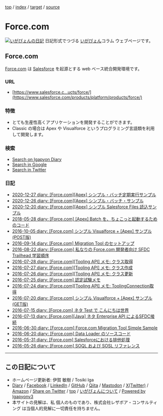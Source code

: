 [top](../index.html) / [index](index.html) / [target](https://www.igapyon.jp/igapyon/diary/keyword/force.com.html) / [source](https://github.com/igapyon/diary/blob/master/keyword/force.com.src.md) 

Force.com
=====================================================================================================
[![いがぴょんの日記](https://www.igapyon.jp/igapyon/diary/images/iga202308_64.jpg "いがぴょん")](https://www.igapyon.jp/igapyon/diary/memo/memoigapyon.html) 日記形式でつづる [いがぴょん](https://www.igapyon.jp/igapyon/diary/memo/memoigapyon.html)コラム ウェブページです。

## Force.com

[Force.com](force.com.html) は [Salesforce](salesforce.html) を起源とする web ベース統合開発環境です。

### URL

* [https://www.salesforce.c...ucts/force/](https://www.salesforce.com/products/platform/products/force/)

### 特徴

* とても生産性高くアプリケーションを開発することができます。
* Classic の場合は Apex や Visualforce というプログラミング言語類を利用して開発します。

### 検索

* [Search on Igapyon Diary](https://www.google.co.jp/#pws=0&q=site:https%3A%2F%2Figapyon.github.io%2Fdiary%2F+Force.com)
* [Search in Google](https://www.google.co.jp/#pws=0&q=Force.com)
* [Search in Twitter](https://twitter.com/search?q=%23Force.com)

### 日記

* [2020-12-27 diary: [Force.com][Apex] シンプル・バッチ定期実行サンプル](../2020/ig201227.html)
* [2020-12-26 diary: [Force.com][Apex] シンプル・バッチ・サンプル](../2020/ig201226.html)
* [2020-12-20 diary: [Force.com][Apex] シンプル Salesforce Files 読込サンプル](../2020/ig201220.html)
* [2018-05-28 diary: [Force.com] [Apex] Batch を、ちょこっと起動するためのコード](../2018/ig180528.html)
* [2016-10-05 diary: [Force.com] シンプル Visualforce + [Apex] サンプル (POST版)](../2016/ig161005.html)
* [2016-09-14 diary: [Force.com] Migration Tool のセットアップ](../2016/ig160914.html)
* [2016-08-22 diary: [Force.com] 私なりの Force.com 開発者向け SFDC Trailhead 学習順序](../2016/ig160822.html)
* [2016-07-28 diary: [Force.com][Tooling API] メモ: クラス取得](../2016/ig160728.html)
* [2016-07-27 diary: [Force.com][Tooling API] メモ: クラス作成](../2016/ig160727.html)
* [2016-07-26 diary: [Force.com][Tooling API] メモ: クラス更新](../2016/ig160726.html)
* [2016-07-25 diary: [Force.com] 認定試験メモ](../2016/ig160725.html)
* [2016-07-24 diary: [Force.com][Tooling API] メモ: ToolingConnection取得](../2016/ig160724.html)
* [2016-07-20 diary: [Force.com] シンプル Visualforce + [Apex] サンプル (GET版)](../2016/ig160720.html)
* [2016-07-15 diary: [Force.com] ネタ Test で こんにちは世界](../2016/ig160715.html)
* [2016-07-13 diary: [Force.com][Java] ネタ Enterprise API によるSFDC接続](../2016/ig160713.html)
* [2016-06-30 diary: [Force.com] Force.com Migration Tool Simple Sample](../2016/ig160630.html)
* [2016-06-20 diary: [Force.com] Data Loader のソースコード](../2016/ig160620.html)
* [2016-05-31 diary: [Force.com] Salesforceにおける排他処理](../2016/ig160531.html)
* [2016-05-26 diary: [Force.com] SOQL および SOSL リファレンス](../2016/ig160526.html)



----------------------------------------------------------------------------------------------------

## この日記について

* ホームページ更新者: 伊賀 敏樹 / Tosiki Iga
* [Diary](https://www.igapyon.jp/igapyon/diary/) / [Facebook](https://www.facebook.com/igapyon) / [LinkedIn](https://www.linkedin.com/in/toshikiiga) / [GitHub](https://github.com/igapyon) / [Qiita](https://qiita.com/igapyon) / [Mastodon](https://social.vivaldi.net/@igapyon) / [X(Twitter)](https://twitter.com/ToshikiIga) / [Amazon](https://www.amazon.co.jp/%E4%BC%8A%E8%B3%80-%E6%95%8F%E6%A8%B9/e/B004LTQWCQ) / 
[Share on Twitter](https://twitter.com/intent/tweet?hashtags=igapyon%2Cdiary%2C%E3%81%84%E3%81%8C%E3%81%B4%E3%82%87%E3%82%93%2CForce.com%2CSalesforce&text=Force.com&url=https%3A%2F%2Fwww.igapyon.jp%2Figapyon%2Fdiary%2Fkeyword%2Fforce.com.html) / [top](../index.html) / [いがぴょんについて](https://www.igapyon.jp/igapyon/diary/memo/memoigapyon.html) / [Powered by Igapyonv3](https://github.com/igapyon/igapyonv3)
* 本サイトの見解は、私 個人のものであり、株式会社レザボア・コンサルティング は当個人的見解に一切責任を持ちません。 
